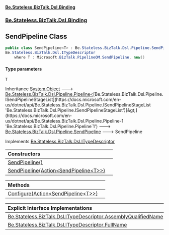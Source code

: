 #### [Be.Stateless.BizTalk.Dsl.Binding](README.md 'README')
### [Be.Stateless.BizTalk.Dsl.Binding](Be.Stateless.BizTalk.Dsl.Binding.md 'Be.Stateless.BizTalk.Dsl.Binding')

## SendPipeline<T> Class

```csharp
public class SendPipeline<T> : Be.Stateless.BizTalk.Dsl.Pipeline.SendPipeline,
Be.Stateless.BizTalk.Dsl.ITypeDescriptor
    where T : Microsoft.BizTalk.PipelineOM.SendPipeline, new()
```
#### Type parameters

<a name='Be.Stateless.BizTalk.Dsl.Binding.SendPipeline_T_.T'></a>

`T`

Inheritance [System.Object](https://docs.microsoft.com/en-us/dotnet/api/System.Object 'System.Object') &#129106; [Be.Stateless.BizTalk.Dsl.Pipeline.Pipeline&lt;](https://docs.microsoft.com/en-us/dotnet/api/Be.Stateless.BizTalk.Dsl.Pipeline.Pipeline-1 'Be.Stateless.BizTalk.Dsl.Pipeline.Pipeline`1')[Be.Stateless.BizTalk.Dsl.Pipeline.ISendPipelineStageList](https://docs.microsoft.com/en-us/dotnet/api/Be.Stateless.BizTalk.Dsl.Pipeline.ISendPipelineStageList 'Be.Stateless.BizTalk.Dsl.Pipeline.ISendPipelineStageList')[&gt;](https://docs.microsoft.com/en-us/dotnet/api/Be.Stateless.BizTalk.Dsl.Pipeline.Pipeline-1 'Be.Stateless.BizTalk.Dsl.Pipeline.Pipeline`1') &#129106; [Be.Stateless.BizTalk.Dsl.Pipeline.SendPipeline](https://docs.microsoft.com/en-us/dotnet/api/Be.Stateless.BizTalk.Dsl.Pipeline.SendPipeline 'Be.Stateless.BizTalk.Dsl.Pipeline.SendPipeline') &#129106; SendPipeline<T>

Implements [Be.Stateless.BizTalk.Dsl.ITypeDescriptor](https://docs.microsoft.com/en-us/dotnet/api/Be.Stateless.BizTalk.Dsl.ITypeDescriptor 'Be.Stateless.BizTalk.Dsl.ITypeDescriptor')

| Constructors | |
| :--- | :--- |
| [SendPipeline()](SendPipeline_T_.SendPipeline().md 'Be.Stateless.BizTalk.Dsl.Binding.SendPipeline<T>.SendPipeline()') | |
| [SendPipeline(Action&lt;SendPipeline&lt;T&gt;&gt;)](SendPipeline_T_.SendPipeline(Action_SendPipeline_T__).md 'Be.Stateless.BizTalk.Dsl.Binding.SendPipeline<T>.SendPipeline(System.Action<Be.Stateless.BizTalk.Dsl.Binding.SendPipeline<T>>)') | |

| Methods | |
| :--- | :--- |
| [Configure(Action&lt;SendPipeline&lt;T&gt;&gt;)](SendPipeline_T_.Configure(Action_SendPipeline_T__).md 'Be.Stateless.BizTalk.Dsl.Binding.SendPipeline<T>.Configure(System.Action<Be.Stateless.BizTalk.Dsl.Binding.SendPipeline<T>>)') | |

| Explicit Interface Implementations | |
| :--- | :--- |
| [Be.Stateless.BizTalk.Dsl.ITypeDescriptor.AssemblyQualifiedName](SendPipeline_T_.Be.Stateless.BizTalk.Dsl.ITypeDescriptor.AssemblyQualifiedName.md 'Be.Stateless.BizTalk.Dsl.Binding.SendPipeline<T>.Be.Stateless.BizTalk.Dsl.ITypeDescriptor.AssemblyQualifiedName') | |
| [Be.Stateless.BizTalk.Dsl.ITypeDescriptor.FullName](SendPipeline_T_.Be.Stateless.BizTalk.Dsl.ITypeDescriptor.FullName.md 'Be.Stateless.BizTalk.Dsl.Binding.SendPipeline<T>.Be.Stateless.BizTalk.Dsl.ITypeDescriptor.FullName') | |
